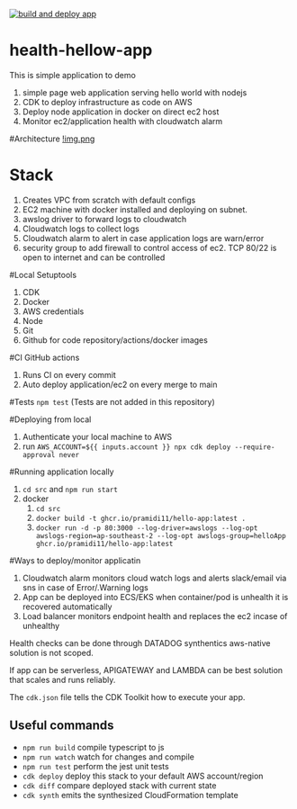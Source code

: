 [![build and deploy app](https://github.com/pramidi11/healthy-hello-app/actions/workflows/deploy-workflow.yml/badge.svg)](https://github.com/pramidi11/healthy-hello-app/actions/workflows/deploy-workflow.yml)


# health-hellow-app

This is simple application to demo 
1. simple page web application serving hello world with nodejs
2. CDK to deploy infrastructure as code on AWS
3. Deploy node application in docker on direct ec2 host
4. Monitor ec2/application health with cloudwatch alarm

#Architecture
[!img.png](src/img.png)
# Stack
1. Creates VPC from scratch with default configs
2. EC2 machine with docker installed and deploying on subnet.
3. awslog driver to forward logs to cloudwatch
4. Cloudwatch logs to collect logs
5. Cloudwatch alarm to alert in case application logs are warn/error
6. security group to add firewall to control access of ec2. TCP 80/22 is open to internet and can be controlled


#Local Setuptools
1. CDK
2. Docker
3. AWS credentials
4. Node
5. Git
6. Github for code repository/actions/docker images

#CI
GitHub actions 
1. Runs CI on every commit 
2. Auto deploy application/ec2 on every merge to main

#Tests
`npm test` (Tests are not added in this repository)

#Deploying from local
1. Authenticate your local machine to AWS
2. run `AWS_ACCOUNT=${{ inputs.account }} npx cdk deploy --require-approval never`

#Running application locally
1. `cd src` and `npm run start`
2. docker
   1. `cd src`
   2. `docker build -t ghcr.io/pramidi11/hello-app:latest .`
   3. `docker run -d -p 80:3000 --log-driver=awslogs --log-opt awslogs-region=ap-southeast-2 --log-opt awslogs-group=helloApp ghcr.io/pramidi11/hello-app:latest`

#Ways to deploy/monitor applicatin
1. Cloudwatch alarm monitors cloud watch logs and alerts slack/email via sns in case of Error/.Warning logs
2. App can be deployed into ECS/EKS when container/pod is unhealth it is recovered automatically
3. Load balancer monitors endpoint health and replaces the ec2 incase of unhealthy

Health checks can be done through DATADOG synthentics aws-native solution is not scoped.

If app can be serverless, APIGATEWAY and LAMBDA can be best solution that scales and runs reliably. 

The `cdk.json` file tells the CDK Toolkit how to execute your app.

## Useful commands

* `npm run build`   compile typescript to js
* `npm run watch`   watch for changes and compile
* `npm run test`    perform the jest unit tests
* `cdk deploy`      deploy this stack to your default AWS account/region
* `cdk diff`        compare deployed stack with current state
* `cdk synth`       emits the synthesized CloudFormation template
